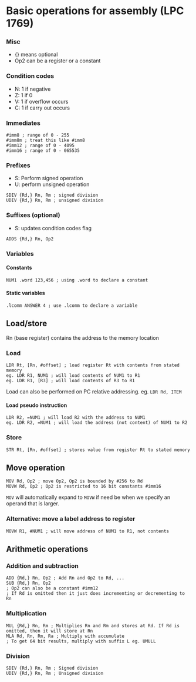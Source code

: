 # Basic operations for assembly (LPC 1769)

### Misc
- {} means optional
- Op2 can be a register or a constant

### Condition codes
- N: 1 if negative
- Z: 1 if 0
- V: 1 if overflow occurs
- C: 1 if carry out occurs

### Immediates
```
#imm8 ; range of 0 - 255
#imm8m ; treat this like #imm8
#imm12 ; range of 0 - 4095
#imm16 ; range of 0 - 065535
```

### Prefixes
- S: Perform signed operation
- U: perform unsigned operation
```
SDIV {Rd,} Rn, Rm ; signed division
UDIV {Rd,} Rn, Rm ; unsigned division
```

### Suffixes (optional)
- S: updates condition codes flag

```
ADDS {Rd,} Rn, Op2
```

### Variables
#### Constants
```
NUM1 .word 123,456 ; using .word to declare a constant
```

#### Static variables
```
.lcomm ANSWER 4 ; use .lcomm to declare a variable
```

## Load/store
Rn (base register) contains the address to the memory location
### Load
```
LDR Rt, [Rn, #offset] ; load register Rt with contents from stated memory
eg. LDR R1, NUM1 ; will load contents of NUM1 to R1
eg. LDR R1, [R3] ; will load contents of R3 to R1
```

Load can also be performed on PC relative addressing. eg. `LDR Rd, ITEM`

#### Load pseudo instruction
```
LDR R2, =NUM1 ; will load R2 with the address to NUM1
eg. LDR R2, =NUM1 ; will load the address (not content) of NUM1 to R2
```

### Store
```
STR Rt, [Rn, #offset] ; stores value from register Rt to stated memory
```


## Move operation

```
MOV Rd, Op2 ; move Op2, Op2 is bounded by #256 to Rd
MOVW Rd, Op2 ; Op2 is restricted to 16 bit constants #imm16
```

`MOV` will automatically expand to `MOVW` if need be when we specify an operand that is larger.

### Alternative: move a label address to register
```
MOVW R1, #NUM1 ; will move address of NUM1 to R1, not contents
```

## Arithmetic operations

### Addition and subtraction
```
ADD {Rd,} Rn, Op2 ; Add Rn and Op2 to Rd, ...
SUB {Rd,} Rn, Op2
; Op2 can also be a constant #imm12
; If Rd is omitted then it just does incrementing or decrementing to Rn
```

### Multiplication
```
MUL {Rd,} Rn, Rm ; Multiplies Rn and Rm and stores at Rd. If Rd is omitted, then it will store at Rn
MLA Rd, Rn, Rm, Ra ; Multiply with accumulate
; To get 64 bit results, multiply with suffix L eg. UMULL
```

### Division

```
SDIV {Rd,} Rn, Rm ; Signed division
UDIV {Rd,} Rn, Rm ; Unsigned division
```
